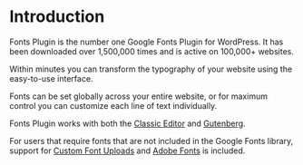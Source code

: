 # Introduction

Fonts Plugin is the number one Google Fonts Plugin for WordPress. It has been downloaded over 1,500,000 times and is active on 100,000+ websites.

Within minutes you can transform the typography of your website using the easy-to-use interface.

Fonts can be set globally across your entire website, or for maximum control you can customize each line of text individually.

Fonts Plugin works with both the [Classic Editor](classic-editor/getting-started.md) and [Gutenberg](https://docs.fontsplugin.com/gutenberg/getting-started).

For users that require fonts that are not included in the Google Fonts library, support for [Custom Font Uploads](https://docs.fontsplugin.com/custom-font-uploads/custom-font-uploads) and [Adobe Fonts](https://docs.fontsplugin.com/integrations/adobe-fonts) is included.
